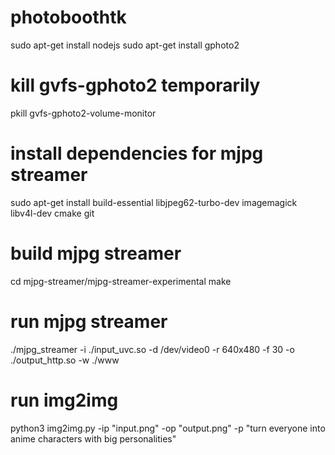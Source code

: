 # photoboothtk
sudo apt-get install nodejs
sudo apt-get install gphoto2
# kill gvfs-gphoto2 temporarily
pkill gvfs-gphoto2-volume-monitor

# install dependencies for mjpg streamer
sudo apt-get install build-essential libjpeg62-turbo-dev imagemagick libv4l-dev cmake git 

# build mjpg streamer
cd mjpg-streamer/mjpg-streamer-experimental
make

# run mjpg streamer
./mjpg_streamer -i ./input_uvc.so -d /dev/video0 -r 640x480 -f 30 -o ./output_http.so -w ./www

# run img2img
python3 img2img.py -ip "input.png" -op "output.png" -p "turn everyone into anime characters with big personalities"

